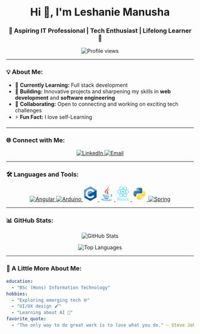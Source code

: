 <h1 align="center">Hi 👋, I'm Leshanie Manusha</h1>
<h3 align="center">🌟 Aspiring IT Professional | Tech Enthusiast | Lifelong Learner 🚀</h3>

<p align="center"> 
  <img src="https://komarev.com/ghpvc/?username=leshaniem&label=Profile%20views&color=0e75b6&style=flat" alt="Profile views" /> 
</p>

---

### 💡 About Me:
- 🌱 **Currently Learning:** Full stack development
- 🔭 **Building:** Innovative projects and sharpening my skills in **web development** and **software engineering**  
- 🤝 **Collaborating:** Open to connecting and working on exciting tech challenges  
- ⚡ **Fun Fact:** I love self-Learning

---

### 🌐 Connect with Me:
<p align="center">
  <a href="https://linkedin.com/in/leshanie-manusha" target="_blank">
    <img src="https://img.icons8.com/color/48/000000/linkedin.png" alt="LinkedIn" width="40" height="40" />
  </a>
  <a href="mailto:Leshaniebiz@gmail.com" target="_blank">
    <img src="https://img.icons8.com/color/48/000000/gmail-new.png" alt="Email" width="40" height="40" />
  </a>
</p>

---

### 🛠️ Languages and Tools:
<p align="center">
  <a href="https://angular.io" target="_blank">
    <img src="https://angular.io/assets/images/logos/angular/angular.svg" alt="Angular" width="40" height="40" />
  </a>
  <a href="https://www.arduino.cc/" target="_blank">
    <img src="https://cdn.worldvectorlogo.com/logos/arduino-1.svg" alt="Arduino" width="40" height="40" />
  </a>
  <a href="https://www.cprogramming.com/" target="_blank">
    <img src="https://raw.githubusercontent.com/devicons/devicon/master/icons/c/c-original.svg" alt="C" width="40" height="40" />
  </a>
  <a href="https://www.java.com" target="_blank">
    <img src="https://raw.githubusercontent.com/devicons/devicon/master/icons/java/java-original.svg" alt="Java" width="40" height="40" />
  </a>
  <a href="https://reactjs.org/" target="_blank">
    <img src="https://raw.githubusercontent.com/devicons/devicon/master/icons/react/react-original-wordmark.svg" alt="React" width="40" height="40" />
  </a>
  <a href="https://www.python.org" target="_blank">
    <img src="https://raw.githubusercontent.com/devicons/devicon/master/icons/python/python-original.svg" alt="Python" width="40" height="40" />
  </a>
  <a href="https://spring.io/" target="_blank">
    <img src="https://www.vectorlogo.zone/logos/springio/springio-icon.svg" alt="Spring" width="40" height="40" />
  </a>
</p>

---

### 📊 GitHub Stats:
<p align="center">
  <img src="https://github-readme-stats.vercel.app/api?username=leshaniem&show_icons=true&theme=radical" alt="GitHub Stats" />
</p>

<p align="center">
  <img src="https://github-readme-stats.vercel.app/api/top-langs?username=leshaniem&layout=compact&theme=radical" alt="Top Languages" />
</p>

---

### 🎨 A Little More About Me:
```yaml
education: 
  - "BSc (Hons) Information Technology"
hobbies: 
  - "Exploring emerging tech 🌐"
  - "UI/UX design 🖌️"
  - "Learning about AI 🤖"
favorite_quote: 
  - "The only way to do great work is to love what you do." – Steve Jobs
